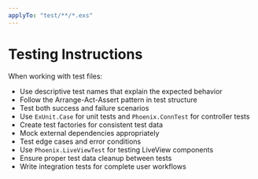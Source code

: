 ```yaml
---
applyTo: "test/**/*.exs"
---
```


# Testing Instructions

When working with test files:

- Use descriptive test names that explain the expected behavior
- Follow the Arrange-Act-Assert pattern in test structure
- Test both success and failure scenarios
- Use `ExUnit.Case` for unit tests and `Phoenix.ConnTest` for controller tests
- Create test factories for consistent test data
- Mock external dependencies appropriately
- Test edge cases and error conditions
- Use `Phoenix.LiveViewTest` for testing LiveView components
- Ensure proper test data cleanup between tests
- Write integration tests for complete user workflows
